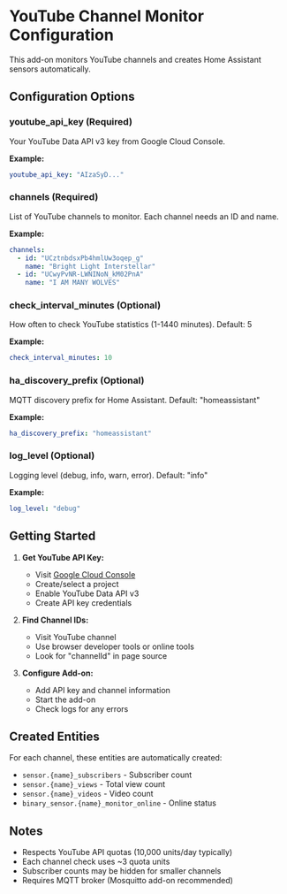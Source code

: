 # YouTube Channel Monitor Configuration

This add-on monitors YouTube channels and creates Home Assistant sensors automatically.

## Configuration Options

### youtube_api_key (Required)
Your YouTube Data API v3 key from Google Cloud Console.

**Example:**
```yaml
youtube_api_key: "AIzaSyD..."
```

### channels (Required)
List of YouTube channels to monitor. Each channel needs an ID and name.

**Example:**
```yaml
channels:
  - id: "UCztnbdsxPb4hmlUw3oqep_g"
    name: "Bright Light Interstellar"
  - id: "UCwyPvNR-LWNINoN_kM02PnA"
    name: "I AM MANY WOLVES"
```

### check_interval_minutes (Optional)
How often to check YouTube statistics (1-1440 minutes). Default: 5

**Example:**
```yaml
check_interval_minutes: 10
```

### ha_discovery_prefix (Optional)
MQTT discovery prefix for Home Assistant. Default: "homeassistant"

**Example:**
```yaml
ha_discovery_prefix: "homeassistant"
```

### log_level (Optional)
Logging level (debug, info, warn, error). Default: "info"

**Example:**
```yaml
log_level: "debug"
```

## Getting Started

1. **Get YouTube API Key:**
   - Visit [Google Cloud Console](https://console.cloud.google.com/)
   - Create/select a project
   - Enable YouTube Data API v3
   - Create API key credentials

2. **Find Channel IDs:**
   - Visit YouTube channel
   - Use browser developer tools or online tools
   - Look for "channelId" in page source

3. **Configure Add-on:**
   - Add API key and channel information
   - Start the add-on
   - Check logs for any errors

## Created Entities

For each channel, these entities are automatically created:

- `sensor.{name}_subscribers` - Subscriber count
- `sensor.{name}_views` - Total view count
- `sensor.{name}_videos` - Video count
- `binary_sensor.{name}_monitor_online` - Online status

## Notes

- Respects YouTube API quotas (10,000 units/day typically)
- Each channel check uses ~3 quota units
- Subscriber counts may be hidden for smaller channels
- Requires MQTT broker (Mosquitto add-on recommended)
